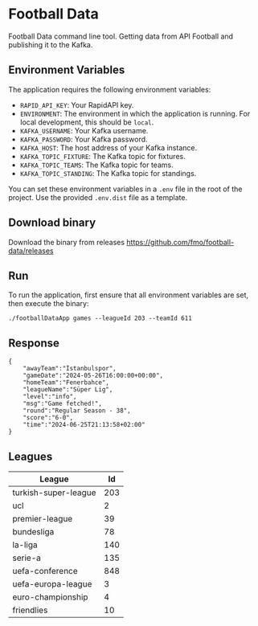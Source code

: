 # Football Data

Football Data command line tool. Getting data from API Football and publishing it to the Kafka.

## Environment Variables

The application requires the following environment variables:

- `RAPID_API_KEY`: Your RapidAPI key.
- `ENVIRONMENT`: The environment in which the application is running. For local development, this should be `local`.
- `KAFKA_USERNAME`: Your Kafka username.
- `KAFKA_PASSWORD`: Your Kafka password.
- `KAFKA_HOST`: The host address of your Kafka instance.
- `KAFKA_TOPIC_FIXTURE`: The Kafka topic for fixtures.
- `KAFKA_TOPIC_TEAMS`: The Kafka topic for teams.
- `KAFKA_TOPIC_STANDING`: The Kafka topic for standings.

You can set these environment variables in a `.env` file in the root of the project. Use the provided `.env.dist` file as a template.

## Download binary

Download the binary from releases https://github.com/fmo/football-data/releases

## Run

To run the application, first ensure that all environment variables are set, then execute the binary:

```
./footballDataApp games --leagueId 203 --teamId 611
```

## Response

```
{
    "awayTeam":"İstanbulspor",
    "gameDate":"2024-05-26T16:00:00+00:00",
    "homeTeam":"Fenerbahce",
    "leagueName":"Süper Lig",
    "level":"info",
    "msg":"Game fetched!",
    "round":"Regular Season - 38",
    "score":"6-0",
    "time":"2024-06-25T21:13:58+02:00"
}
```

## Leagues

| League               | Id  |
|----------------------|-----|
| turkish-super-league | 203 |
| ucl                  | 2   |
| premier-league       | 39  |
| bundesliga           | 78  |
| la-liga              | 140 |
| serie-a              | 135 |
| uefa-conference      | 848 |
| uefa-europa-league   | 3   |
| euro-championship    | 4   |
| friendlies           | 10  |

